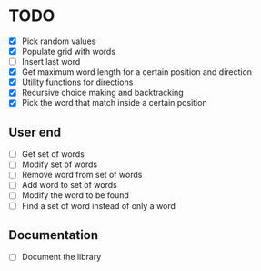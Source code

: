 # TODO

-   [x] Pick random values
-   [x] Populate grid with words
-   [ ] Insert last word
-   [x] Get maximum word length for a certain position and direction
-   [x] Utility functions for directions
-   [x] Recursive choice making and backtracking
-   [x] Pick the word that match inside a certain position

## User end

-   [ ] Get set of words
-   [ ] Modify set of words
-   [ ] Remove word from set of words
-   [ ] Add word to set of words
-   [ ] Modify the word to be found
-   [ ] Find a set of word instead of only a word

## Documentation

-   [ ] Document the library

